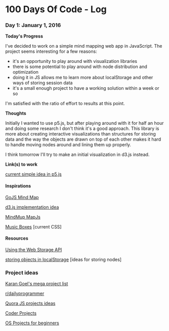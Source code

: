 # 100 Days Of Code - Log

<!-- Example
### Day 1: January 1, 2016

**Today's Progress**:

**Thoughts**:

**Link(s) to work**:
1. []()
2. []()
-->

### Day 1: January 1, 2016

**Today's Progress**

I've decided to work on a simple mind mapping web app in JavaScript. The
project seems interesting for a few reasons:

- it's an opportunity to play around with visualization libraries
- there is some potential to play around with node distribution and
optimization
- doing it in JS allows me to learn more about localStorage and other ways
of storing session data
- it's a small enough project to have a working solution within a week or so

I'm satisfied with the ratio of effort to results at this point.

**Thoughts**

Initially I wanted to use p5.js, but after playing around with it for half
an hour and doing some research I don't think it's a good approach. This
library is more about creating interactive visualizations than structures
for storing data and the way the objects are drawn on top of each other
makes it hard to handle moving nodes around and lining them up properly.

I think tomorrow I'll try to make an initial visualization in d3.js instead.

**Link(s) to work**

[current simple idea in p5.js](projects/MindMap)

#### Inspirations

[GoJS Mind Map](http://gojs.net/latest/samples/mindMap.html)

[d3.js implementation idea](http://recordssoundthesame.com/blog/2014/01/18/mindmapping-with-javascript/)

[MindMup MapJs](https://github.com/mindmup/mapjs)

[Music Boxes](https://googlecreativelab.github.io/coder-projects/projects/music_boxes/) [current CSS]


#### Resources

[Using the Web Storage API](https://developer.mozilla.org/en-US/docs/Web/API/Web_Storage_API/Using_the_Web_Storage_API)

[storing objects in localStorage](http://stackoverflow.com/questions/2010892/storing-objects-in-html5-localstorage) [ideas for storing nodes]


### Project ideas

[Karan Goel's mega project list](https://github.com/karan/Projects)

[r/dailyprogrammer](https://www.reddit.com/r/dailyprogrammer/wiki/challenges)

[Quora JS projects ideas](https://www.quora.com/What-are-some-good-JavaScript-projects-to-practice)

[Coder Projects](https://googlecreativelab.github.io/coder-projects/)

[OS Projects for beginners](https://github.com/MunGell/awesome-for-beginners)
